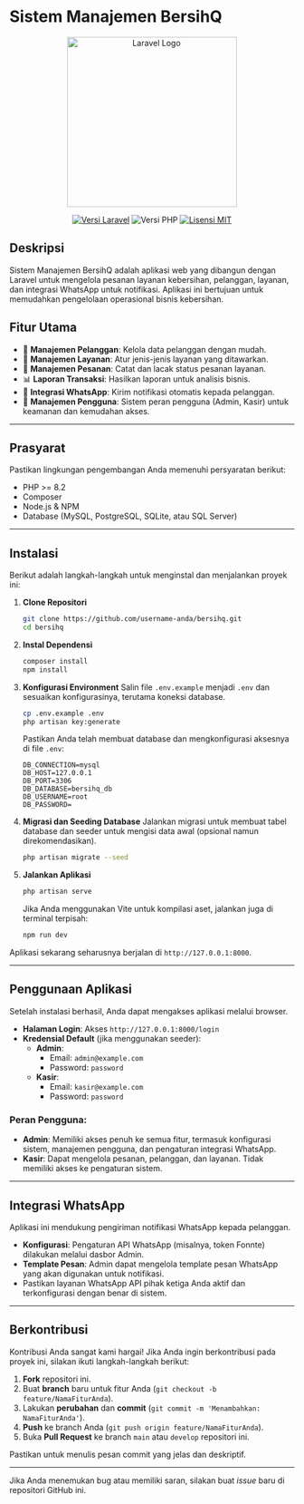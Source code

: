 # Sistem Manajemen BersihQ

<p align="center">
  <img src="https://raw.githubusercontent.com/laravel/art/master/logo-lockup/5%20SVG/2%20CMYK/1%20Full%20Color/laravel-logolockup-cmyk-red.svg" width="300" alt="Laravel Logo">
</p>

<p align="center">
  <a href="https://packagist.org/packages/laravel/framework"><img src="https://img.shields.io/packagist/v/laravel/framework?style=for-the-badge" alt="Versi Laravel"></a>
  <img src="https://img.shields.io/badge/PHP-^8.2-blue?style=for-the-badge" alt="Versi PHP">
  <a href="https://opensource.org/licenses/MIT"><img src="https://img.shields.io/badge/Lisensi-MIT-green?style=for-the-badge" alt="Lisensi MIT"></a>
  <!-- Anda bisa menambahkan lencana lain di sini jika relevan, misalnya status build, coverage, dll. -->
</p>

## Deskripsi
Sistem Manajemen BersihQ adalah aplikasi web yang dibangun dengan Laravel untuk mengelola pesanan layanan kebersihan, pelanggan, layanan, dan integrasi WhatsApp untuk notifikasi. Aplikasi ini bertujuan untuk memudahkan pengelolaan operasional bisnis kebersihan.

## Fitur Utama
- 🧼 **Manajemen Pelanggan**: Kelola data pelanggan dengan mudah.
- 🧹 **Manajemen Layanan**: Atur jenis-jenis layanan yang ditawarkan.
- 📝 **Manajemen Pesanan**: Catat dan lacak status pesanan layanan.
- 📊 **Laporan Transaksi**: Hasilkan laporan untuk analisis bisnis.
- 📱 **Integrasi WhatsApp**: Kirim notifikasi otomatis kepada pelanggan.
- 👥 **Manajemen Pengguna**: Sistem peran pengguna (Admin, Kasir) untuk keamanan dan kemudahan akses.

---

## Prasyarat
Pastikan lingkungan pengembangan Anda memenuhi persyaratan berikut:
- PHP >= 8.2
- Composer
- Node.js & NPM
- Database (MySQL, PostgreSQL, SQLite, atau SQL Server)

---

## Instalasi
Berikut adalah langkah-langkah untuk menginstal dan menjalankan proyek ini:

1.  **Clone Repositori**
    ```bash
    git clone https://github.com/username-anda/bersihq.git
    cd bersihq
    ```

2.  **Instal Dependensi**
    ```bash
    composer install
    npm install
    ```

3.  **Konfigurasi Environment**
    Salin file `.env.example` menjadi `.env` dan sesuaikan konfigurasinya, terutama koneksi database.
    ```bash
    cp .env.example .env
    php artisan key:generate
    ```
    Pastikan Anda telah membuat database dan mengkonfigurasi aksesnya di file `.env`:
    ```env
    DB_CONNECTION=mysql
    DB_HOST=127.0.0.1
    DB_PORT=3306
    DB_DATABASE=bersihq_db
    DB_USERNAME=root
    DB_PASSWORD=
    ```

4.  **Migrasi dan Seeding Database**
    Jalankan migrasi untuk membuat tabel database dan seeder untuk mengisi data awal (opsional namun direkomendasikan).
    ```bash
    php artisan migrate --seed
    ```

5.  **Jalankan Aplikasi**
    ```bash
    php artisan serve
    ```
    Jika Anda menggunakan Vite untuk kompilasi aset, jalankan juga di terminal terpisah:
    ```bash
    npm run dev
    ```

Aplikasi sekarang seharusnya berjalan di `http://127.0.0.1:8000`.

---

## Penggunaan Aplikasi
Setelah instalasi berhasil, Anda dapat mengakses aplikasi melalui browser.

-   **Halaman Login**: Akses `http://127.0.0.1:8000/login`
-   **Kredensial Default** (jika menggunakan seeder):
    -   **Admin**:
        -   Email: `admin@example.com`
        -   Password: `password`
    -   **Kasir**:
        -   Email: `kasir@example.com`
        -   Password: `password`

### Peran Pengguna:
-   **Admin**: Memiliki akses penuh ke semua fitur, termasuk konfigurasi sistem, manajemen pengguna, dan pengaturan integrasi WhatsApp.
-   **Kasir**: Dapat mengelola pesanan, pelanggan, dan layanan. Tidak memiliki akses ke pengaturan sistem.

---

## Integrasi WhatsApp
Aplikasi ini mendukung pengiriman notifikasi WhatsApp kepada pelanggan.

-   **Konfigurasi**: Pengaturan API WhatsApp (misalnya, token Fonnte) dilakukan melalui dasbor Admin.
-   **Template Pesan**: Admin dapat mengelola template pesan WhatsApp yang akan digunakan untuk notifikasi.
-   Pastikan layanan WhatsApp API pihak ketiga Anda aktif dan terkonfigurasi dengan benar di sistem.

---

## Berkontribusi
Kontribusi Anda sangat kami hargai! Jika Anda ingin berkontribusi pada proyek ini, silakan ikuti langkah-langkah berikut:

1.  **Fork** repositori ini.
2.  Buat **branch** baru untuk fitur Anda (`git checkout -b feature/NamaFiturAnda`).
3.  Lakukan **perubahan** dan **commit** (`git commit -m 'Menambahkan: NamaFiturAnda'`).
4.  **Push** ke branch Anda (`git push origin feature/NamaFiturAnda`).
5.  Buka **Pull Request** ke branch `main` atau `develop` repositori ini.

Pastikan untuk menulis pesan commit yang jelas dan deskriptif.

---

Jika Anda menemukan bug atau memiliki saran, silakan buat *issue* baru di repositori GitHub ini.
